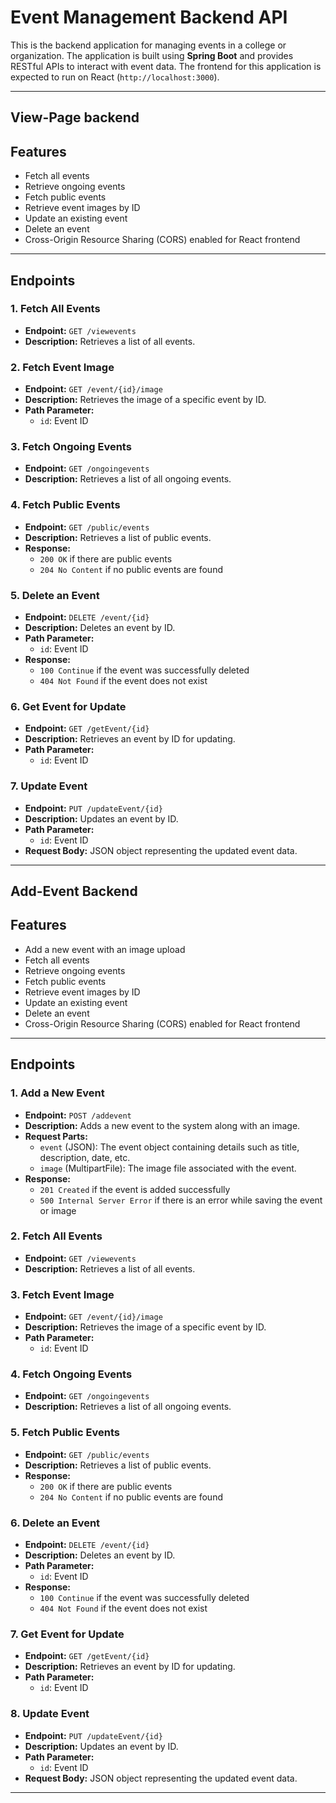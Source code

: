 # Event Management Backend API

This is the backend application for managing events in a college or organization. The application is built using **Spring Boot** and provides RESTful APIs to interact with event data. The frontend for this application is expected to run on React (`http://localhost:3000`).

---
## View-Page backend
## Features

- Fetch all events
- Retrieve ongoing events
- Fetch public events
- Retrieve event images by ID
- Update an existing event
- Delete an event
- Cross-Origin Resource Sharing (CORS) enabled for React frontend

---


## Endpoints

### 1. **Fetch All Events**
- **Endpoint:** `GET /viewevents`
- **Description:** Retrieves a list of all events.

### 2. **Fetch Event Image**
- **Endpoint:** `GET /event/{id}/image`
- **Description:** Retrieves the image of a specific event by ID.
- **Path Parameter:**
    - `id`: Event ID

### 3. **Fetch Ongoing Events**
- **Endpoint:** `GET /ongoingevents`
- **Description:** Retrieves a list of all ongoing events.

### 4. **Fetch Public Events**
- **Endpoint:** `GET /public/events`
- **Description:** Retrieves a list of public events.
- **Response:**
    - `200 OK` if there are public events
    - `204 No Content` if no public events are found

### 5. **Delete an Event**
- **Endpoint:** `DELETE /event/{id}`
- **Description:** Deletes an event by ID.
- **Path Parameter:**
    - `id`: Event ID
- **Response:**
    - `100 Continue` if the event was successfully deleted
    - `404 Not Found` if the event does not exist

### 6. **Get Event for Update**
- **Endpoint:** `GET /getEvent/{id}`
- **Description:** Retrieves an event by ID for updating.
- **Path Parameter:**
    - `id`: Event ID

### 7. **Update Event**
- **Endpoint:** `PUT /updateEvent/{id}`
- **Description:** Updates an event by ID.
- **Path Parameter:**
    - `id`: Event ID
- **Request Body:** JSON object representing the updated event data.

---

## Add-Event Backend
## Features

- Add a new event with an image upload
- Fetch all events
- Retrieve ongoing events
- Fetch public events
- Retrieve event images by ID
- Update an existing event
- Delete an event
- Cross-Origin Resource Sharing (CORS) enabled for React frontend

---

## Endpoints

### 1. **Add a New Event**
- **Endpoint:** `POST /addevent`
- **Description:** Adds a new event to the system along with an image.
- **Request Parts:**
    - `event` (JSON): The event object containing details such as title, description, date, etc.
    - `image` (MultipartFile): The image file associated with the event.
- **Response:**
    - `201 Created` if the event is added successfully
    - `500 Internal Server Error` if there is an error while saving the event or image

### 2. **Fetch All Events**
- **Endpoint:** `GET /viewevents`
- **Description:** Retrieves a list of all events.

### 3. **Fetch Event Image**
- **Endpoint:** `GET /event/{id}/image`
- **Description:** Retrieves the image of a specific event by ID.
- **Path Parameter:**
    - `id`: Event ID

### 4. **Fetch Ongoing Events**
- **Endpoint:** `GET /ongoingevents`
- **Description:** Retrieves a list of all ongoing events.

### 5. **Fetch Public Events**
- **Endpoint:** `GET /public/events`
- **Description:** Retrieves a list of public events.
- **Response:**
    - `200 OK` if there are public events
    - `204 No Content` if no public events are found

### 6. **Delete an Event**
- **Endpoint:** `DELETE /event/{id}`
- **Description:** Deletes an event by ID.
- **Path Parameter:**
    - `id`: Event ID
- **Response:**
    - `100 Continue` if the event was successfully deleted
    - `404 Not Found` if the event does not exist

### 7. **Get Event for Update**
- **Endpoint:** `GET /getEvent/{id}`
- **Description:** Retrieves an event by ID for updating.
- **Path Parameter:**
    - `id`: Event ID

### 8. **Update Event**
- **Endpoint:** `PUT /updateEvent/{id}`
- **Description:** Updates an event by ID.
- **Path Parameter:**
    - `id`: Event ID
- **Request Body:** JSON object representing the updated event data.

---





